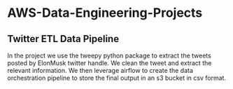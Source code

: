 # AWS-Data-Engineering-Projects

## Twitter ETL Data Pipeline

In the project we use the tweepy python package to extract the tweets posted by ElonMusk twitter handle. We clean the tweet and extract the relevant information. We then leverage airflow to create the data orchestration pipeline to store the final output in an s3 bucket in csv format.
